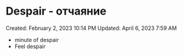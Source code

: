 # Despair - отчаяние

Created: February 2, 2023 10:14 PM
Updated: April 6, 2023 7:59 AM

- minute of despair
- Feel despair